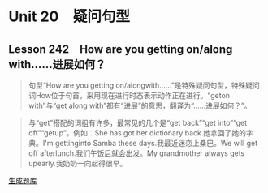 ﻿ # Unit 20　疑问句型
 ## Lesson 242　How are you getting on/along with……进展如何？
 
> 句型“How are you getting on/alongwith……”是特殊疑问句型，特殊疑问词How位于句首，采用现在进行时态表示动作正在进行。“geton with”与“get along with”都有“进展”的意思，翻译为“……进展如何？”。

> 与“get”搭配的词组有许多，最常见的几个是“get back”“get into”“get off”“getup”。例如：She has got her dictionary back.她拿回了她的字典。I'm gettinginto Samba these days.我最近迷恋上桑巴。We will get off afterlunch.我们午饭后就会出发。My grandmother always gets upearly.我奶奶一向起得很早。


 [生成题库](./sentence/f242.json)